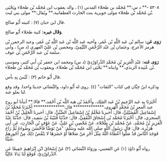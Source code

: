 ٥٣٠٨ -** د س:** مُحَمَّد بن طحلاء المدني (١) ، والد يعقوب ابن مُحَمَّد بْن طحلاء ويَحْيَى بْن مُحَمَّد بْن طحلاء مولى جويرية بنت الحارث الغطفانية،** ويُقال:** مولى بني ليث.

قال ابن حبان (٧) : كنيته أَبُو صالح.

**وَقَال غيره:** كنية طحلاء أَبُو صالح.

**رَوَى عَن:** سالم بْن عَبد اللَّهِ بْن عُمَر، وأخيه عَبد اللَّه بْن عَبد اللَّهِ بْن عُمَر، وعبد الرحمن بْن هرمز الأعرج، وعثمان بْن عَبْد الرَّحْمَنِ التَّيْمِيّ، ومحصن بْن عَلِيّ الفهري (د س) ، وأبي سلمة بْن عبد الرَّحْمَنِ بْن عوف.

**رَوَى عَنه:** عَبْدِ الْعَزِيزِ بْنِ مُحَمَّدِ الدَّراوَرْدِيّ (د س) ومحمد ابن جعفر بْن أَبي كثير، وموسى بْن عُبَيدة الربذي،** وابناه:** يَحْيَى ابن مُحَمَّد بْن طحلاء، ويعقوب بْن مُحَمَّد بْن طحلاء.

قال أَبُو حاتم (٣) : لَيْسَ بِهِ بأس.

وذكره ابنُ حِبَّان فِي كتاب "الثقات" (٤) .روى له أَبُو داود، والنَّسَائي حديثا واحدا. وقد وقع لنا بعلو عنه.

أَخْبَرَنَا بِهِ عَبد الرَّحِيمِ بْنُ عَبد المَلِك، وأَحْمَدُ بْن هبة اللَّه بْن أَحْمَد،** قالا:** أنبأنا أبو روح عبد المعز بْنُ مُحَمَّدٍ الْهَروي،************** قال:************** أَخْبَرَنَا مُحَمَّدُ بْنُ إِسْمَاعِيلَ الْفُضَيْلِيُّ، قال: أخبرنا مُحَّلَمُ بْنُ إِسْمَاعِيلَ الضَّبِّيُّ، قال: أخبرنا الْخَلِيلُ بْنُ أَحْمَدَ السجزي، قال: أَخْبَرَنَا مُحَمَّد بْن إِسْحَاقَ الثَّقَفِيُّ، قال: حَدَّثَنَا قُتَيْبَةُ بْنُ سَعِيد، قال: حَدَّثَنَا عَبْدُ الْعَزِيزِ بْنُ مُحَمَّدِ، عَنْ مُحَمَّدِ بْنِ طَحْلاءِ، عَنْ مُحْصِنِ بْنِ عَلِيٍّ، عَنْ عَوْفِ بْنِ الْحَارِثِ، عَن أَبِي هُرَيْرة، قال: قال رَسُول اللَّهِ صلى الله عليه وسَلَّمَ: "مَنْ تَوَضَّأَ فَأَحْسَنَ وضُوءَهُ ثُمَّ رَاحَ فَوَجَدَ النَّاسَ قَدْ صَلُّوا أَعْطَاهُ اللَّهُ مِثْلَ أَجْرِ مَنْ صَلاهَا أَوْ حَضَرَهَا لا يَنْقُصُ ذَلِكَ مِنْ أَجُورِهِمْ شَيْئًا.

رواه أَبُو دَاوُدَ (١) عَنِ القعنبي، ورَوَاهُ النَّسَائي (٢) عَنْ إِسْحَاقَ ابْنِ إِبْرَاهِيمَ جَمِيعًا عَنِ الدَّراوَرْدِيّ، فَوَقَعَ لَنَا بَدَلا عَالِيًا.
